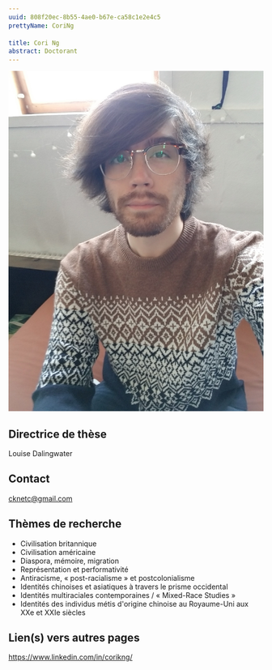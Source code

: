 ```yaml
---
uuid: 808f20ec-8b55-4ae0-b67e-ca58c1e2e4c5
prettyName: CoriNg

title: Cori Ng
abstract: Doctorant
---
```


![small](Ng_Cori.jpg)

## Directrice de thèse

Louise Dalingwater

## Contact

 cknetc@gmail.com

## Thèmes de recherche

 - Civilisation britannique
- Civilisation américaine
- Diaspora, mémoire, migration
- Représentation et performativité
- Antiracisme, « post-racialisme » et postcolonialisme
- Identités chinoises et asiatiques à travers le prisme occidental
- Identités multiraciales contemporaines / « Mixed-Race Studies »
- Identités des individus métis d'origine chinoise au Royaume-Uni aux XXe et XXIe siècles

## Lien(s) vers autres pages

 https://www.linkedin.com/in/corikng/

